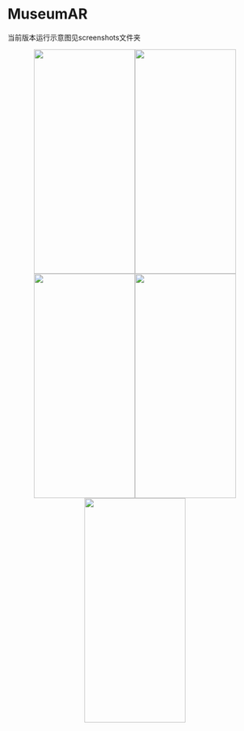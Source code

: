 # MuseumAR

当前版本运行示意图见screenshots文件夹
<center class="half">
  <img src="https://github.com/ittleBros/Supermain/blob/master/screenshots/welcome.jpg" width="200" height="444"/><img src="https://github.com/ittleBros/Supermain/blob/master/screenshots/home.jpg" width="200" height="444"/>
</center>
<center class="third">
  <img src="https://github.com/ittleBros/Supermain/blob/master/screenshots/static.jpg" width="200" height="444"/><img src="https://github.com/ittleBros/MuseumAR/blob/master/screenshots/BeforeDynamic.jpg" width="200" height="444"/><img src="https://github.com/ittleBros/MuseumAR/blob/master/screenshots/augmentedDynamic.jpg" width="200" height="444"/>
</center>
